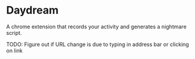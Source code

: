 
# Daydream

A chrome extension that records your activity and generates a nightmare script.

TODO: Figure out if URL change is due to typing in
address bar or clicking on link
